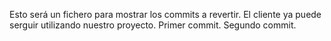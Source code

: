 Esto será un fichero para mostrar los commits a revertir. El cliente ya puede serguir utilizando nuestro proyecto. Primer commit. Segundo commit.
